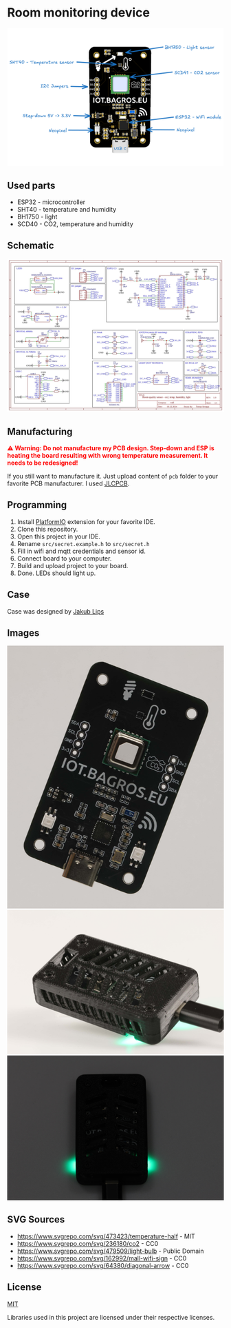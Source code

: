 # Room monitoring device

![Room monitoring device](./img/pcb-render.png)

## Used parts

- ESP32 - microcontroller
- SHT40 - temperature and humidity
- BH1750 - light
- SCD40 - CO2, temperature and humidity

## Schematic

![Schematic](./img/schematic.jpg)

## Manufacturing

<span style="color: red; font-weight: bold">⚠️ Warning: Do not manufacture my PCB design. Step-down and ESP is heating the board resulting with wrong temperature measurement. It needs to be redesigned!</span>

If you still want to manufacture it. Just upload content of `pcb` folder to your favorite PCB manufacturer. I used [JLCPCB](https://jlcpcb.com/).

## Programming

1. Install [PlatformIO](https://platformio.org/) extension for your favorite IDE.
2. Clone this repository.
3. Open this project in your IDE.
4. Rename `src/secret.example.h` to `src/secret.h`
5. Fill in wifi and mqtt credentials and sensor id.
6. Connect board to your computer.
7. Build and upload project to your board.
8. Done. LEDs should light up.

## Case

Case was designed by [Jakub Lips](https://www.instagram.com/__li_po_/)

## Images

![PCB](./img/3.jpg)
![PCB](./img/5.jpg)
![PCB](./img/4.jpg)

## SVG Sources

- https://www.svgrepo.com/svg/473423/temperature-half - MIT
- https://www.svgrepo.com/svg/236180/co2 - CC0
- https://www.svgrepo.com/svg/479509/light-bulb - Public Domain
- https://www.svgrepo.com/svg/162992/mall-wifi-sign - CC0
- https://www.svgrepo.com/svg/64380/diagonal-arrow - CC0

## License

[MIT](./LICENSE)

Libraries used in this project are licensed under their respective licenses.
